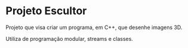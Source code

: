 # Projeto Escultor

Projeto que visa criar um programa, em C++, que desenhe imagens 3D.

Utiliza de programação modular, streams e classes.
